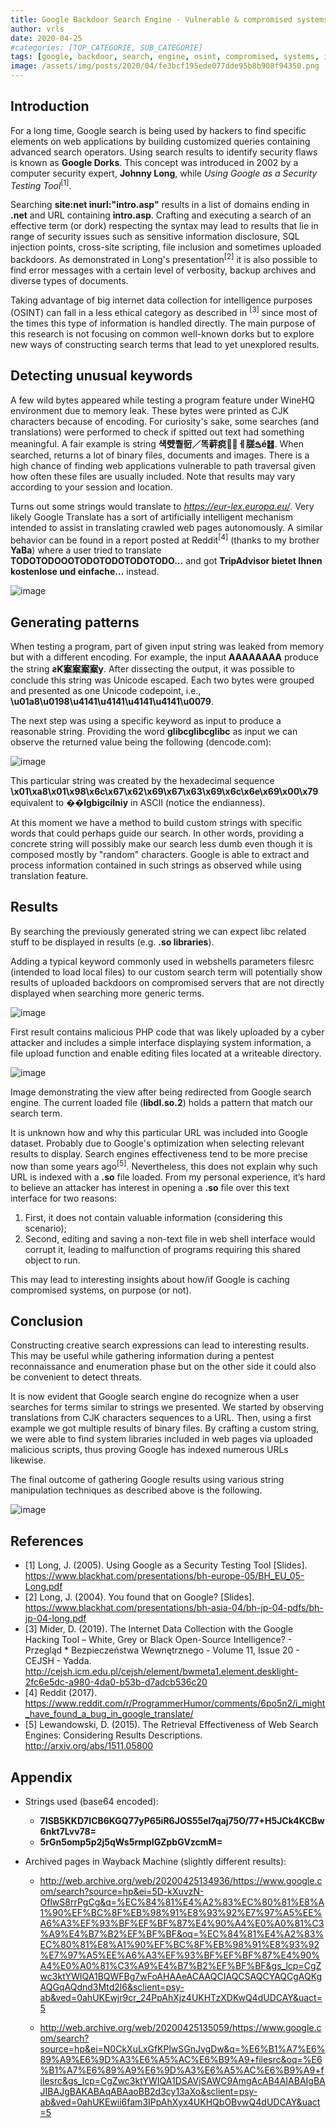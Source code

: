 ```yaml
---
title: Google Backdoor Search Engine - Vulnerable & compromised systems indexed by Google Search
author: vrls
date: 2020-04-25
#categories: [TOP_CATEGORIE, SUB_CATEGORIE]
tags: [google, backdoor, search, engine, osint, compromised, systems, infected, malware, research, dorks, patterns, web, shells]
image: /assets/img/posts/2020/04/fe3bcf195ede077dde95b8b908f94350.png
---
```


<!--  ![image](/assets/img/posts/2020/04/fe3bcf195ede077dde95b8b908f94350.png) -->

## Introduction  

For a long time, Google search is being used by hackers to find specific elements on web applications by building customized queries containing advanced search operators. Using search results to identify security flaws is known as **Google Dorks**. This concept was introduced in 2002 by a computer security expert, **Johnny Long**, while *Using Google as a Security Testing Tool*<sup>[1]</sup>.

Searching **site:net inurl:"intro.asp"** results in a list of domains ending in **.net** and URL containing **intro.asp**. Crafting and executing a search of an effective term (or dork) respecting the syntax may lead to results that lie in range of security issues such as sensitive information disclosure, SQL injection points, cross-site scripting, file inclusion and sometimes uploaded backdoors. As demonstrated in Long's presentation<sup>[2]</sup> it is also possible to find error messages with a certain level of verbosity, backup archives and diverse types of documents.

Taking advantage of big internet data collection for intelligence purposes (OSINT) can fall in a less ethical category as described in <sup>[3]</sup> since most of the times this type of information is handled directly. The main purpose of this research is not focusing on common well-known dorks but to explore new ways of constructing search terms that lead to yet unexplored results. 


## Detecting unusual keywords

A few wild bytes appeared while testing a program feature under WineHQ environment due to memory leak. These bytes were printed as CJK characters because of encoding. For curiosity's sake, some searches (and translations) were performed to check if spitted out text had something meaningful. A fair example is string **&#xC101;&#x4883;&#xC001;&#x8850;&#xFF0F;&#xB611;&#x84D2;&#x75E5;&#xE9A3;&#xF4FF;&#xFFC7;&#x4424;&#x801;&#xE9;&#x4DF2;**. When searched, returns a lot of binary files, documents and images. There is a high chance of finding web applications vulnerable to path traversal given how often these files are usually included. Note that results may vary according to your session and location.

Turns out some strings would translate to *https://eur-lex.europa.eu/*. Very likely Google Translate has a sort of artificially intelligent mechanism intended to assist in translating crawled web pages autonomously. A similar behavior can be found in a report posted at Reddit<sup>[4]</sup> (thanks to my brother **YaBa**) where a user tried to translate **TODOTODOOOTODOTODOTODOTODO...** and got **TripAdvisor bietet Ihnen kostenlose und einfache...** instead. 

![image](/assets/img/posts/2020/04/575498d1df9e4ac5b1d30a972472aed7.gif)

## Generating patterns

When testing a program, part of given input string was leaked from memory but with a different encoding. For example, the input **AAAAAAAA** produce the string **&#x1A8;&#x198;&#x4141;&#x4141;&#x4141;&#x4141;y**. After dissecting the output, it was possible to conclude this string was Unicode escaped. Each two bytes were grouped and presented as one Unicode codepoint, i.e., **\u01a8\u0198\u4141\u4141\u4141\u4141\u0079**.

The next step was using a specific keyword as input to produce a reasonable string. Providing the word **glibcglibcglibc** as input we can observe the returned value being the following (dencode.com): 

![image](/assets/img/posts/2020/04/de65926d59b8a5b19908eea248135ade.png)

This particular string was created by the hexadecimal sequence **\x01\xa8\x01\x98\x6c\x67\x62\x69\x67\x63\x69\x6c\x6e\x69\x00\x79** equivalent to **&#xFFFD;&#xFFFD;lgbigcilniy** in ASCII (notice the endianness).

At this moment we have a method to build custom strings with specific words that could perhaps guide our search. In other words, providing a concrete string will possibly make our search less dumb even though it is composed mostly by "random" characters. Google is able to extract and process information contained in such strings as observed while using translation feature.

## Results

By searching the previously generated string we can expect libc related stuff to be displayed in results (e.g. **.so libraries**).

Adding a typical keyword commonly used in webshells parameters filesrc (intended to load local files) to our custom search term will potentially show results of uploaded backdoors on compromised servers that are not directly displayed when searching more generic terms. 

![image](/assets/img/posts/2020/04/d6d0f2ca3fdffedb5132257fe3c7e559.png)

First result contains malicious PHP code that was likely uploaded by a cyber attacker and includes a simple interface displaying system information, a file upload function and enable editing files located at a writeable directory.

![image](/assets/img/posts/2020/04/34c369a044ca128a99c2e2f4f11681d6.png)

Image demonstrating the view after being redirected from Google search engine. The current loaded file (**libdl.so.2**) holds a pattern that match our search term.

It is unknown how and why this particular URL was included into Google dataset. Probably due to Google's optimization when selecting relevant results to display. Search engines effectiveness tend to be more precise now than some years ago<sup>[5]</sup>. Nevertheless, this does not explain why such URL is indexed with a **.so** file loaded. From my personal experience, it’s hard to believe an attacker has interest in opening a **.so** file over this text interface for two reasons:

1. First, it does not contain valuable information (considering this scenario);
2. Second, editing and saving a non-text file in web shell interface would corrupt it, leading to malfunction of programs requiring this shared object to run.

This may lead to interesting insights about how/if Google is caching compromised systems, on purpose (or not).

## Conclusion

Constructing creative search expressions can lead to interesting results. This may be useful while gathering information during a pentest reconnaissance and enumeration phase but on the other side it could also be convenient to detect threats.

It is now evident that Google search engine do recognize when a user searches for terms similar to strings we presented. We started by observing translations from CJK characters sequences to a URL. Then, using a first example we got multiple results of binary files. By crafting a custom string, we were able to find system libraries included in web pages via uploaded malicious scripts, thus proving Google has indexed numerous URLs likewise.

The final outcome of gathering Google results using various string manipulation techniques as described above is the following. 

![image](/assets/img/posts/2020/04/45e9a526d5771bdedf2e5e56458a7f3a.png)



## References

* [1] Long, J. (2005). Using Google as a Security Testing Tool [Slides]. https://www.blackhat.com/presentations/bh-europe-05/BH_EU_05-Long.pdf
* [2] Long, J. (2004). You found that on Google? [Slides]. https://www.blackhat.com/presentations/bh-asia-04/bh-jp-04-pdfs/bh-jp-04-long.pdf
* [3] Mider, D. (2019). The Internet Data Collection with the Google Hacking Tool – White, Grey or Black Open-Source Intelligence? - Przegląd * Bezpieczeństwa Wewnętrznego - Volume 11, Issue 20 - CEJSH - Yadda. http://cejsh.icm.edu.pl/cejsh/element/bwmeta1.element.desklight-2fc6e5dc-a980-4da0-b53b-d7adcb536c20
* [4] Reddit (2017). https://www.reddit.com/r/ProgrammerHumor/comments/6po5n2/i_might_have_found_a_bug_in_google_translate/
* [5] Lewandowski, D. (2015). The Retrieval Effectiveness of Web Search Engines: Considering Results Descriptions. http://arxiv.org/abs/1511.05800

## Appendix

* Strings used (base64 encoded):
  * **7ISB5KKD7ICB6KGQ77yP65iR6JOS55el7qaj75O/77+H5JCk4KCBw6nkt7Lvv78=**
  * **5rGn5omp5p2j5qWs5rmpIGZpbGVzcmM=**

* Archived pages in Wayback Machine (slightly different results):

  * http://web.archive.org/web/20200425134936/https://www.google.com/search?source=hp&ei=5D-kXuvzN-OflwS8rrPgCg&q=%EC%84%81%E4%A2%83%EC%80%81%E8%A1%90%EF%BC%8F%EB%98%91%E8%93%92%E7%97%A5%EE%A6%A3%EF%93%BF%EF%BF%87%E4%90%A4%E0%A0%81%C3%A9%E4%B7%B2%EF%BF%BF&oq=%EC%84%81%E4%A2%83%EC%80%81%E8%A1%90%EF%BC%8F%EB%98%91%E8%93%92%E7%97%A5%EE%A6%A3%EF%93%BF%EF%BF%87%E4%90%A4%E0%A0%81%C3%A9%E4%B7%B2%EF%BF%BF&gs_lcp=CgZwc3ktYWIQA1BQWFBg7wFoAHAAeACAAQCIAQCSAQCYAQCgAQKgAQGqAQdnd3Mtd2l6&sclient=psy-ab&ved=0ahUKEwjr9cr_24PpAhXjz4UKHTzXDKwQ4dUDCAY&uact=5
  
  * http://web.archive.org/web/20200425135059/https://www.google.com/search?source=hp&ei=N0CkXuLxGfKPlwSGnJvgDw&q=%E6%B1%A7%E6%89%A9%E6%9D%A3%E6%A5%AC%E6%B9%A9+filesrc&oq=%E6%B1%A7%E6%89%A9%E6%9D%A3%E6%A5%AC%E6%B9%A9+filesrc&gs_lcp=CgZwc3ktYWIQA1DSAVjSAWC9AmgAcAB4AIABAIgBAJIBAJgBAKABAqABAaoBB2d3cy13aXo&sclient=psy-ab&ved=0ahUKEwii6fam3IPpAhXyx4UKHQbOBvwQ4dUDCAY&uact=5
